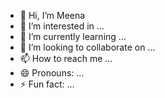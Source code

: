 - 👋 Hi, I’m Meena
- 👀 I’m interested in ...
- 🌱 I’m currently learning ...
- 💞️ I’m looking to collaborate on ...
- 📫 How to reach me ...
- 😄 Pronouns: ...
- ⚡ Fun fact: ...

<!---
nanamiih/nanamiih is a ✨ special ✨ repository because its `README.md` (this file) appears on your GitHub profile.
You can click the Preview link to take a look at your changes.
--->
